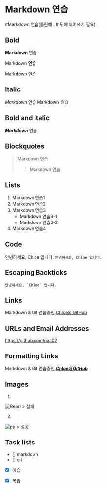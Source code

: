 # Markdown 연습
#Markdown 연습(틀린예 : # 뒤에 띄어쓰기 필요)

## Bold
**Markdown** 연습

Markdown __연습__

Mark**d**own 연습

## Italic
*Markdown* 연습
Markdown _연습_

## Bold and Italic
***Markdown*** 연습

## Blockquotes
> Markdown 연습
>> Markdown 연습

## Lists
1. Markdown 연습1
2. Markdown 연습2
3. Markdown 연습3
    - Markdown 연습3-1
    - Markdown 연습3-2
4. Markdown 연습4

## Code
안녕하세요, Chloe 입니다.
`안녕하세요, Chloe 입니다.`

## Escaping Backticks
``안녕하세요, `Chloe` 입니다.``

## Links
Markdown & Git 연습중인 [Chloe의 GitHub](https://github.com/naa02)

## URLs and Email Addresses
<https://github.com/naa02>

## Formatting Links
Markdown & Git 연습중인 ***[Chloe의 GitHub](https://github.com/naa02)***

## Images
1.
![Bear!](/Users/nlee/Desktop/pp.jpeg "bear") > 실패

2.
![pp](https://user-images.githubusercontent.com/52957277/220270579-616e0277-0d7a-4be6-a57c-765b39277cec.jpeg) > 성공

## Task lists
- [] markdown
- [] git
- [x] 예습
- [x] 복습



